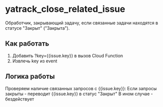# yatrack_close_related_issue
Обработчик, закрывающий задачу, если связанные задачи находятся в статусе "Закрыт" ("Закрыта").

## Как работать
1. Добавить ?key={{issue.key}} в вызов Cloud Function
2. Извлечь key из event

## Логика работы
Проверяем наличие связанных запросов с {{issue.key}}:
  Если запросы закрыты - переводит {{issue.key}} в статус "Закрыт"
  В ином случае - бездействует
